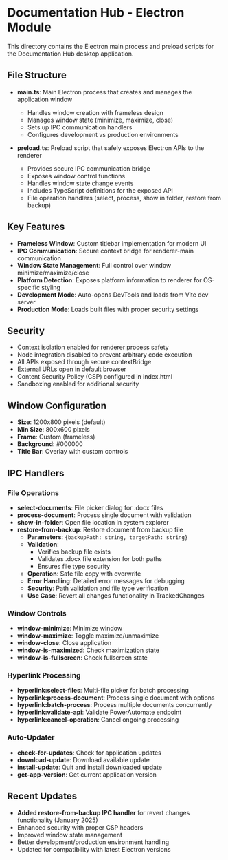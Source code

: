 # Documentation Hub - Electron Module

This directory contains the Electron main process and preload scripts for the Documentation Hub desktop application.

## File Structure

- **main.ts**: Main Electron process that creates and manages the application window
  - Handles window creation with frameless design
  - Manages window state (minimize, maximize, close)
  - Sets up IPC communication handlers
  - Configures development vs production environments

- **preload.ts**: Preload script that safely exposes Electron APIs to the renderer
  - Provides secure IPC communication bridge
  - Exposes window control functions
  - Handles window state change events
  - Includes TypeScript definitions for the exposed API
  - File operation handlers (select, process, show in folder, restore from backup)

## Key Features

- **Frameless Window**: Custom titlebar implementation for modern UI
- **IPC Communication**: Secure context bridge for renderer-main communication
- **Window State Management**: Full control over window minimize/maximize/close
- **Platform Detection**: Exposes platform information to renderer for OS-specific styling
- **Development Mode**: Auto-opens DevTools and loads from Vite dev server
- **Production Mode**: Loads built files with proper security settings

## Security

- Context isolation enabled for renderer process safety
- Node integration disabled to prevent arbitrary code execution
- All APIs exposed through secure contextBridge
- External URLs open in default browser
- Content Security Policy (CSP) configured in index.html
- Sandboxing enabled for additional security

## Window Configuration

- **Size**: 1200x800 pixels (default)
- **Min Size**: 800x600 pixels
- **Frame**: Custom (frameless)
- **Background**: #000000
- **Title Bar**: Overlay with custom controls

## IPC Handlers

### File Operations

- **select-documents**: File picker dialog for .docx files
- **process-document**: Process single document with validation
- **show-in-folder**: Open file location in system explorer
- **restore-from-backup**: Restore document from backup file
  - **Parameters**: `{backupPath: string, targetPath: string}`
  - **Validation**:
    - Verifies backup file exists
    - Validates .docx file extension for both paths
    - Ensures file type security
  - **Operation**: Safe file copy with overwrite
  - **Error Handling**: Detailed error messages for debugging
  - **Security**: Path validation and file type verification
  - **Use Case**: Revert all changes functionality in TrackedChanges

### Window Controls

- **window-minimize**: Minimize window
- **window-maximize**: Toggle maximize/unmaximize
- **window-close**: Close application
- **window-is-maximized**: Check maximization state
- **window-is-fullscreen**: Check fullscreen state

### Hyperlink Processing

- **hyperlink:select-files**: Multi-file picker for batch processing
- **hyperlink:process-document**: Process single document with options
- **hyperlink:batch-process**: Process multiple documents concurrently
- **hyperlink:validate-api**: Validate PowerAutomate endpoint
- **hyperlink:cancel-operation**: Cancel ongoing processing

### Auto-Updater

- **check-for-updates**: Check for application updates
- **download-update**: Download available update
- **install-update**: Quit and install downloaded update
- **get-app-version**: Get current application version

## Recent Updates

- **Added restore-from-backup IPC handler** for revert changes functionality (January 2025)
- Enhanced security with proper CSP headers
- Improved window state management
- Better development/production environment handling
- Updated for compatibility with latest Electron versions

